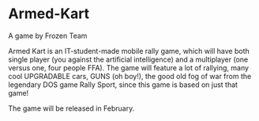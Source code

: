 # Armed-Kart
A game by Frozen Team

Armed Kart is an IT-student-made mobile rally game, which will have both single player (you against the artificial intelligence) and a multiplayer (one versus one, four people FFA). The game will feature a lot of rallying, many cool UPGRADABLE cars, GUNS (oh boy!), the good old fog of war from the legendary DOS game Rally Sport, since this game is based on just that game!

The game will be released in February.
